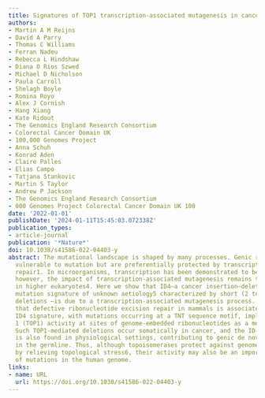 ```yaml
---
title: Signatures of TOP1 transcription-associated mutagenesis in cancer and germline
authors:
- Martin A M Reijns
- David A Parry
- Thomas C Williams
- Ferran Nadeu
- Rebecca L Hindshaw
- Diana O Rios Szwed
- Michael D Nicholson
- Paula Carroll
- Shelagh Boyle
- Romina Royo
- Alex J Cornish
- Hang Xiang
- Kate Ridout
- The Genomics England Research Consortium
- Colorectal Cancer Domain UK
- 100,000 Genomes Project
- Anna Schuh
- Konrad Aden
- Claire Palles
- Elias Campo
- Tatjana Stankovic
- Martin S Taylor
- Andrew P Jackson
- The Genomics England Research Consortium
- 000 Genomes Project Colorectal Cancer Domain UK 100
date: '2022-01-01'
publishDate: '2024-01-11T15:45:03.072338Z'
publication_types:
- article-journal
publication: '*Nature*'
doi: 10.1038/s41586-022-04403-y
abstract: The mutational landscape is shaped by many processes. Genic regions are
  vulnerable to mutation but are preferentially protected by transcription-coupled
  repair1. In microorganisms, transcription has been demonstrated to be mutagenic2,3;
  however, the impact of transcription-associated mutagenesis remains to be established
  in higher eukaryotes4. Here we show that ID4—a cancer insertion–deletion (indel)
  mutation signature of unknown aetiology5 characterized by short (2 to 5 base pair)
  deletions —is due to a transcription-associated mutagenesis process. We demonstrate
  that defective ribonucleotide excision repair in mammals is associated with the
  ID4 signature, with mutations occurring at a TNT sequence motif, implicating topoisomerase
  1 (TOP1) activity at sites of genome-embedded ribonucleotides as a mechanistic basis.
  Such TOP1-mediated deletions occur somatically in cancer, and the ID-TOP1 signature
  is also found in physiological settings, contributing to genic de novo indel mutations
  in the germline. Thus, although topoisomerases protect against genome instability
  by relieving topological stress6, their activity may also be an important source
  of mutations in the human genome.
links:
- name: URL
  url: https://doi.org/10.1038/s41586-022-04403-y
---
```

